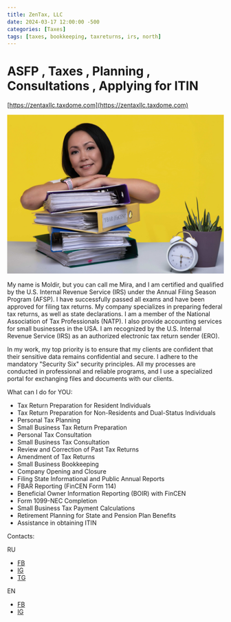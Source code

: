```yaml
---
title: ZenTax, LLC
date: 2024-03-17 12:00:00 -500
categories: [Taxes]
tags: [taxes, bookkeeping, taxreturns, irs, north]
---
```


# ASFP , Taxes , Planning , Consultations , Applying for ITIN

[https://zentaxllc.taxdome.com](https://zentaxllc.taxdome.com)

![img-description](/images/ZenTax.jpg)

My name is Moldir, but you can call me Mira, and I am certified and qualified by the U.S. Internal Revenue Service (IRS) under the Annual Filing Season Program (AFSP). I have successfully passed all exams and have been approved for filing tax returns. My company specializes in preparing federal tax returns, as well as state declarations. I am a member of the National Association of Tax Professionals (NATP). I also provide accounting services for small businesses in the USA. I am recognized by the U.S. Internal Revenue Service (IRS) as an authorized electronic tax return sender (ERO).

In my work, my top priority is to ensure that my clients are confident that their sensitive data remains confidential and secure. I adhere to the mandatory "Security Six" security principles. All my processes are conducted in professional and reliable programs, and I use a specialized portal for exchanging files and documents with our clients.

What can I do for YOU:
* Tax Return Preparation for Resident Individuals
* Tax Return Preparation for Non-Residents and Dual-Status Individuals
* Personal Tax Planning
* Small Business Tax Return Preparation
* Personal Tax Consultation
* Small Business Tax Consultation
* Review and Correction of Past Tax Returns
* Amendment of Tax Returns
* Small Business Bookkeeping
* Company Opening and Closure
* Filing State Informational and Public Annual Reports
* FBAR Reporting (FinCEN Form 114)
* Beneficial Owner Information Reporting (BOIR) with FinCEN
* Form 1099-NEC Completion
* Small Business Tax Payment Calculations
* Retirement Planning for State and Pension Plan Benefits
* Assistance in obtaining ITIN




Contacts:

RU
* [FB](https://www.facebook.com/profile.php?id=61555961622554)
* [IG](https://www.instagram.com/zentaxusa/)
* [TG](https://t.me/zentaxusa)

EN
* [FB](https://www.facebook.com/profile.php?id=61556786664082)
* [IG](https://www.instagram.com/zentaxcom/)